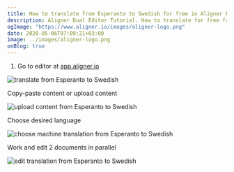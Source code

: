 ```yaml
---
title: How to translate from Esperanto to Swedish for free in Aligner Editor
description: Aligner Dual Editor Tutorial. How to translate for free from Esperanto to Swedish. Aligner is multilingual document management platform. 
ogImage: "https://www.aligner.io/images/aligner-logo.png"
date: 2020-05-06T07:09:21+03:00
image: ../images/aligner-logo.png
onBlog: true
---
```


1. Go to editor at [app.aligner.io](https://app.aligner.io "Aligner App web page")

![translate from Esperanto to Swedish](../aligner-blank-editor.png "translate from Esperanto to Swedish")

Copy-paste content or upload content

![upload content from Esperanto to Swedish](../aligner-uploaded-document.png "upload content from Esperanto to Swedish")

Choose desired language

![choose machine translation from Esperanto to Swedish](../aligner-language-dropdown.png "choose machine translation from Esperanto to Swedish")

Work and edit 2 documents in parallel

![edit translation from Esperanto to Swedish](../aligner-double-sitded-editor.png "edit translation from Esperanto to Swedish")

